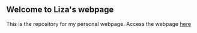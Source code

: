 ## Welcome to Liza's webpage

This is the repository for my personal webpage. Access the webpage [here](liza-instructor.github.io)